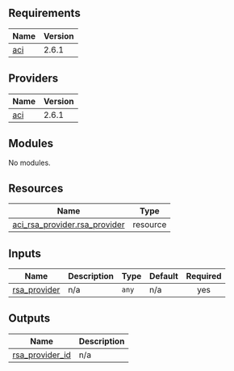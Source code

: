 ## Requirements

| Name | Version |
|------|---------|
| <a name="requirement_aci"></a> [aci](#requirement\_aci) | 2.6.1 |

## Providers

| Name | Version |
|------|---------|
| <a name="provider_aci"></a> [aci](#provider\_aci) | 2.6.1 |

## Modules

No modules.

## Resources

| Name | Type |
|------|------|
| [aci_rsa_provider.rsa_provider](https://registry.terraform.io/providers/ciscodevnet/aci/2.6.1/docs/resources/rsa_provider) | resource |

## Inputs

| Name | Description | Type | Default | Required |
|------|-------------|------|---------|:--------:|
| <a name="input_rsa_provider"></a> [rsa\_provider](#input\_rsa\_provider) | n/a | `any` | n/a | yes |

## Outputs

| Name | Description |
|------|-------------|
| <a name="output_rsa_provider_id"></a> [rsa\_provider\_id](#output\_rsa\_provider\_id) | n/a |
